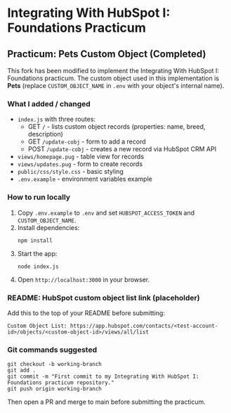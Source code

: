 # Integrating With HubSpot I: Foundations Practicum

## Practicum: Pets Custom Object (Completed)

This fork has been modified to implement the Integrating With HubSpot I: Foundations practicum.
The custom object used in this implementation is **Pets** (replace `CUSTOM_OBJECT_NAME` in `.env` with your object's internal name).

### What I added / changed
- `index.js` with three routes:
  - GET `/` - lists custom object records (properties: name, breed, description)
  - GET `/update-cobj` - form to add a record
  - POST `/update-cobj` - creates a new record via HubSpot CRM API
- `views/homepage.pug` - table view for records
- `views/updates.pug` - form to create records
- `public/css/style.css` - basic styling
- `.env.example` - environment variables example

### How to run locally
1. Copy `.env.example` to `.env` and set `HUBSPOT_ACCESS_TOKEN` and `CUSTOM_OBJECT_NAME`.
2. Install dependencies:
   ```
   npm install
   ```
3. Start the app:
   ```
   node index.js
   ```
4. Open `http://localhost:3000` in your browser.

### README: HubSpot custom object list link (placeholder)
Add this to the top of your README before submitting:
```
Custom Object List: https://app.hubspot.com/contacts/<test-account-id>/objects/<custom-object-id>/views/all/list
```

### Git commands suggested
```
git checkout -b working-branch
git add .
git commit -m "First commit to my Integrating With HubSpot I: Foundations practicum repository."
git push origin working-branch
```
Then open a PR and merge to main before submitting the practicum.
